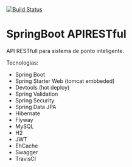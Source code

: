 [![Build Status](https://travis-ci.org/rntdoretto/SpringBootAPIRESTfull.svg?branch=master)](https://travis-ci.org/rntdoretto/SpringBootAPIRESTfull)

# SpringBoot APIRESTful
API RESTfull para sistema de ponto inteligente.

Tecnologias:
- Spring Boot
- Spring Starter Web (tomcat embbeded)
- Devtools (hot deploy)
- Spring Validation
- Spring Security
- Spring Data JPA
- Hibernate
- Flyway
- MySQL
- H2
- JWT
- EhCache
- Swagger
- TravisCI
